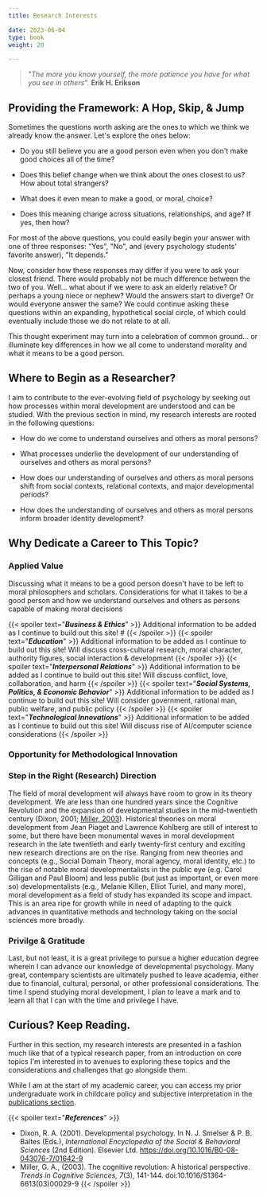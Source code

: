 ```yaml
---
title: Research Interests

date: 2023-06-04
type: book
weight: 20

---
```



> *"The more you know yourself, the more patience you have for what you see in others".*  **Erik H. Erikson**


## Providing the Framework: A Hop, Skip, & Jump
Sometimes the questions worth asking are the ones to which we think we already know the answer. Let's explore the ones below:

* Do you still believe you are a good person even when you don't make good choices all of the time? 

* Does this belief change when we think about the ones closest to us? How about total strangers?

* What does it even mean to make a good, or moral, choice?

* Does this meaning change across situations, relationships, and age? If yes, then how?

For most of the above questions, you could easily begin your answer with one of three responses: "Yes", "No", and (every psychology students' favorite answer), "It depends." 

Now, consider how these responses may differ if you were to ask your closest friend. There would probably not be much difference between the two of you. Well... what about if we were to ask an elderly relative? Or perhaps a young niece or nephew? Would the answers start to diverge? Or would everyone answer the same? We could continue asking these questions within an expanding, hypothetical social circle, of which could eventually include those we do not relate to at all.

This thought experiment may turn into a celebration of common ground... or illuminate key differences in how we all come to understand morality and what it means to be a good person.


## Where to Begin as a Researcher?
I aim to contribute to the ever-evolving field of psychology by seeking out how processes within moral development are understood and can be studied. With the previous section in mind, my research interests are rooted in the following questions:

- How do we come to understand ourselves and others as moral persons?

- What processes underlie the development of our understanding of ourselves and others as moral persons?

- How does our understanding of ourselves and others as moral persons shift from social contexts, relational contexts, and major developmental periods?

- How does the understanding of ourselves and others as moral persons inform broader identity development?


## Why Dedicate a Career to This Topic?

### Applied Value
Discussing what it means to be a good person doesn't have to be left to moral philosophers and scholars. Considerations for what it takes to be a good person and how we understand ourselves and others as persons capable of making moral decisions 

{{< spoiler text="***Business & Ethics***" >}}
Additional information to be added as I continue to build out this site! # 
{{< /spoiler >}}
{{< spoiler text="***Education***" >}}
Additional information to be added as I continue to build out this site! Will discuss cross-cultural research, moral character, authority figures, social interaction & development
{{< /spoiler >}}
{{< spoiler text="***Interpersonal Relations***" >}}
Additional information to be added as I continue to build out this site! Will discuss conflict, love, collaboration, and harm
{{< /spoiler >}}
{{< spoiler text="***Social Systems, Politics, & Economic Behavior***" >}}
Additional information to be added as I continue to build out this site! Will consider government, rational man, public welfare, and public policy
{{< /spoiler >}}
{{< spoiler text="***Technological Innovations***" >}}
Additional information to be added as I continue to build out this site! Will discuss rise of AI/computer science considerations
{{< /spoiler >}}


### Opportunity for Methodological Innovation

### Step in the Right (Research) Direction
The field of moral development will always have room to grow in its theory development. We are less than one hundred years since the Cognitive Revolution and the expansion of developmental studies in the mid-twentieth century (Dixon, 2001; [Miller, 2003](https://www.cs.princeton.edu/~rit/geo/Miller.pdf)). Historical theories on moral development from Jean Piaget and Lawrence Kohlberg are still of interest to some, but there have been monumental waves in moral development research in the late twentieth and early twenty-first century and exciting new research directions are on the rise. Ranging from new theories and concepts (e.g., Social Domain Theory, moral agency, moral identity, etc.) to the rise of notable moral developmentalists in the public eye (e.g. Carol Gilligan and Paul Bloom) and less public (but just as important, or even more so) developmentalists (e.g., Melanie Killen, Elliot Turiel, and many more), moral development as a field of study has expanded its scope and impact. This is an area ripe for growth while in need of adapting to the quick advances in quantitative methods and technology taking on the social sciences more broadly.

### Privilge & Gratitude
Last, but not least, it is a great privilege to pursue a higher education degree wherein I can advance our knowledge of developmental psychology. Many great, contempary scientists are ultimately pushed to leave academia, either due to financial, cultural, personal, or other professional considerations. The time I spend studying moral development, I plan to leave a mark and to learn all that I can with the time and privilege I have. 

## Curious? Keep Reading.

Further in this section, my research interests are presented in a fashion much like that of a typical research paper, from an introduction on core topics I'm interested in to avenues to exploring these topics and the considerations and challenges that go alongside them.

While I am at the start of my academic career, you can access my prior undergraduate work in childcare policy and subjective interpretation in the [publications section](/publications/).


{{< spoiler text="***References***" >}}
- Dixon, R. A. (2001). Developmental psychology. In N. J. Smelser & P. B. Baltes (Eds.), *International Encyclopedia of the Social & Behavioral Sciences* (2nd Edition). Elsevier Ltd. https://doi.org/10.1016/B0-08-043076-7/01642-9
- Miller, G. A., (2003). The cognitive revolution: A historical perspective. *Trends in Cognitive Sciences, 7*(3), 141-144. doi:10.1016/S1364-6613(03)00029-9
{{< /spoiler >}}